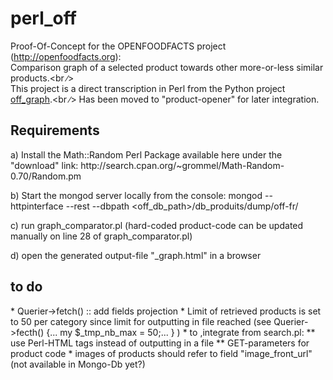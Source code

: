 # perl_off
Proof-Of-Concept for the OPENFOODFACTS project (http://openfoodfacts.org):<br />
Comparison graph of a selected product towards other more-or-less similar products.<br ∕><br />
This project is a direct transcription in Perl from the Python project <a href='https://github.com/oricdev/off_graph.git' target='blank' title='off_graph'>off_graph</a>.<br ∕>
Has been moved to "product-opener" for later integration.

<h2>Requirements</h2>
a) Install the Math::Random Perl Package available here under the "download" link:
http://search.cpan.org/~grommel/Math-Random-0.70/Random.pm

b) Start the mongod server locally from the console:
mongod --httpinterface --rest --dbpath <off_db_path>/db_produits/dump/off-fr/

c) run graph_comparator.pl (hard-coded product-code can be updated manually on line 28 of graph_comparator.pl)

d) open the generated output-file "_graph.html" in a browser

<h2>to do</h2>
* Querier->fetch() :: add fields projection
* Limit of retrieved products is set to 50 per category since limit for outputting in file reached (see Querier->fecth() {... my $_tmp_nb_max = 50;... } )
* to ,integrate from search.pl:
    ** use Perl-HTML tags instead of outputting in a file
    ** GET-parameters for product code
* images of products should refer to field "image_front_url" (not available in Mongo-Db yet?)
